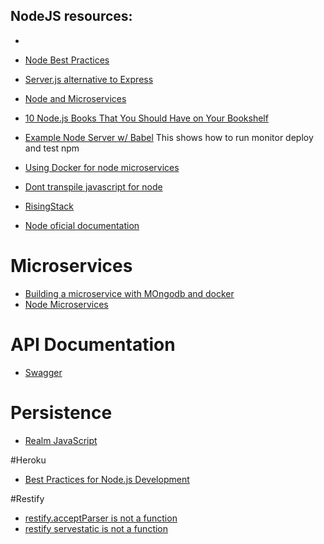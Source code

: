 NodeJS resources:
-----

- 
- [Node Best Practices](https://github.com/i0natan/nodebestpractices)

- [Server.js alternative to Express](https://serverjs.io)
- [Node and Microservices](https://twitter.com/RisingStack)
- [10 Node.js Books That You Should Have on Your Bookshelf](https://www.netguru.co/blog/10-nodejs-books)
- [Example Node Server w/ Babel](https://github.com/babel/example-node-server) This shows how to run monitor deploy and test npm
- [Using Docker for node microservices](https://community.risingstack.com/using-docker-swarm-for-deploying-nodejs-microservices/)
- [Dont transpile javascript for node](http://vancelucas.com/blog/dont-transpile-javascript-for-node-js/)
- [RisingStack](https://risingstack.com)
- [Node oficial documentation](https://nodejs.org/api/index.html)

# Microservices
- [Building a microservice with MOngodb and docker](https://medium.com/@cramirez92/build-a-nodejs-cinema-microservice-and-deploying-it-with-docker-part-1-7e28e25bfa8b)
- [Node Microservices](https://reddit.com/r/node/comments/7c6vnj/nodejs_performance_and_highly_scalable/)

# API Documentation
- [Swagger](https://swagger.io)
# Persistence
- [Realm JavaScript ](https://realm.io/docs/javascript/latest/)



#Heroku
- [Best Practices for Node.js Development](https://devcenter.heroku.com/articles/node-best-practices)

#Restify
- [restify.acceptParser is not a function](https://github.com/restify/node-restify/issues/1187)
- [restify servestatic is not a function](https://stackoverflow.com/questions/44869195/restify-servestatic-is-not-a-function-error)

